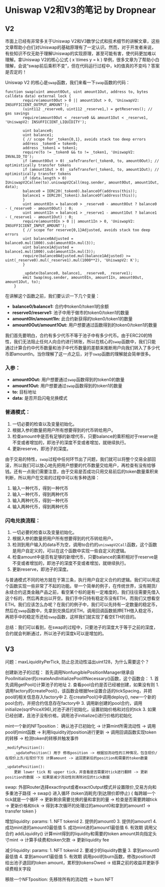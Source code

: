# Uniswap V2和V3的笔记 by Dropnear

## V2

市面上已经有非常多关于Uniswap V2和V3数学公式和技术细节的讲解文章，这些文章帮助小白们对Uniswap的基础原理有了一定认识。然而，对于开发者来说，有些知识不仅无助于理解Uniswap的实现原理，甚至可能有害，使代码更加难以理解。拿Uniswap V2的核心公式 \( x \times y = k \) 举例，很多文章为了帮助小白理解，会说“swap前后乘积不变”，但在代码运行过程中，k的值真的不变吗？答案是否定的！

Uniswap V2 的核心是`swap`函数，我们来看一下`swap`函数的代码：

```solidity
function swap(uint amount0Out, uint amount1Out, address to, bytes calldata data) external lock {
        require(amount0Out > 0 || amount1Out > 0, 'UniswapV2: INSUFFICIENT_OUTPUT_AMOUNT');
        (uint112 _reserve0, uint112 _reserve1,) = getReserves(); // gas savings
        require(amount0Out < _reserve0 && amount1Out < _reserve1, 'UniswapV2: INSUFFICIENT_LIQUIDITY');

        uint balance0;
        uint balance1;
        { // scope for _token{0,1}, avoids stack too deep errors
        address _token0 = token0;
        address _token1 = token1;
        require(to != _token0 && to != _token1, 'UniswapV2: INVALID_TO');
        if (amount0Out > 0) _safeTransfer(_token0, to, amount0Out); // optimistically transfer tokens
        if (amount1Out > 0) _safeTransfer(_token1, to, amount1Out); // optimistically transfer tokens
        if (data.length > 0) IUniswapV2Callee(to).uniswapV2Call(msg.sender, amount0Out, amount1Out, data);
        balance0 = IERC20(_token0).balanceOf(address(this));
        balance1 = IERC20(_token1).balanceOf(address(this));
        }
        uint amount0In = balance0 > _reserve0 - amount0Out ? balance0 - (_reserve0 - amount0Out) : 0;
        uint amount1In = balance1 > _reserve1 - amount1Out ? balance1 - (_reserve1 - amount1Out) : 0;
        require(amount0In > 0 || amount1In > 0, 'UniswapV2: INSUFFICIENT_INPUT_AMOUNT');
        { // scope for reserve{0,1}Adjusted, avoids stack too deep errors
        uint balance0Adjusted = balance0.mul(1000).sub(amount0In.mul(3));
        uint balance1Adjusted = balance1.mul(1000).sub(amount1In.mul(3));
        require(balance0Adjusted.mul(balance1Adjusted) >= uint(_reserve0).mul(_reserve1).mul(1000**2), 'UniswapV2: K');
        }

        _update(balance0, balance1, _reserve0, _reserve1);
        emit Swap(msg.sender, amount0In, amount1In, amount0Out, amount1Out, to);
    }
```

在讲解这个函数之前，我们要认识一下几个变量：
- **balance0/balance1:** 合约中token0/token1的余额
- **reserve0/reserve1:** 池子中用于做市的token0/token1的数量
- **amount0In/amount1In:** 此合约新获得的token0/token1的数量
- **amount0Out/amount1Out:** 用户想要通过函数得到的token0/token1的数量

我们首先要明白，合约有多少代币不等于池子中有多少代币。由于ERC20的特性，我们无法阻止任何人向合约进行转账，所以在核心的`swap`函数中，我们只能通过计算合约中代币数量和池子中代币数量的差额来推断用户向我们转入了多少代币即amountIn。当你理解了这一点之后，对于`swap`函数的理解就会简单很多。

### 入参：
- **amount0Out:** 用户想要通过`swap`函数得到的token0的数量
- **amount1Out:** 用户想要通过`swap`函数得到的token1的数量
- **to:** 目标地址
- **data:** 是否开启闪电兑换模式

### 普通模式：

1. 一切必要的检查以及变量初始化。
2. 根据入参的数量把用户所有想要得到的代币转给用户。
3. 检查amount中是否有足够的新增代币，只要balance的乘积相对于reserve是不变或者增加的，即池子的深度不变或者增加，就继续执行。
4. 更新reserve，即池子的深度。

由于交易的特性，`swap`过程中任何环节出了问题，我们就可以将整个交易全部回滚，所以我们可以放心地先把用户想要的代币数量交给用户，再检查有没有给够钱。还有一点我们需要注意，由于交易是否成功只用交易前后的token数量乘积来判断，所以用户在交易的过程中可以有多种选择：
1. 输入一种代币，得到一种代币
2. 输入一种代币，得到两种代币
3. 输入两种代币，得到一种代币
4. 输入两种代币，得到两种代币

### 闪电兑换流程：

1. 一切必要的检查以及变量初始化。
2. 根据入参的数量把用户所有想要得到的代币转给用户。
3. 检测到用户输入的data不为空，调用to合约的`uniswapV2Call`函数，这个函数是用户自定义的，可以在这个函数中实现一些自定义的逻辑。
4. 检查amount中是否有足够的新增代币，只要balance的乘积相对于reserve是不变或者增加的，即池子的深度不变或者增加，就继续执行。
5. 更新reserve，即池子的深度。

与普通模式不同的地方就在于第三条，执行用户自定义合约的逻辑。我们可以用这个函数实现一些非常了不起的功能。举一个简单的例子，在传统世界，没有期货/永续合约这类金融产品之前，看空某个标的是有一定难度的，我们往往需要先借入这个标的，然后再卖出以开空。我们手中只持有稳定币没有ETH，而我们又想看空ETH。我们应该怎么办呢？在我们的例子中，我们可以先持有一定数量的稳定币，然后在`swap`函数中，先拿到兑换后的ETH，调用回调函数抵押ETH借入稳定币，再把手中的稳定币还给`swap`函数，这样我们就实现了看空ETH的目的。

总结：我们可以看到，在swap的过程中，只要池子的深度大于等于之前的深度，合约就会判断通过，所以池子的深度k可以是增加的。



## V3
问题：maxLiquidityPerTick, 防止总流动性溢出uint128，为什么需要这个？

创建新池子的过程：
    首先调用NonfungiblePositionManager继承自PoolInitializer的createAndInitializePoolIfNecessary()函数，这个函数会：
       1. 首先调用getPool()计算池子的地址
       2. 查看pool合约是否已经被创建，如果没有则
          1. 调用factory的createPool()，该函数会根据fee设置合适的tickSpacing，并把pool的相关信息存入factory中
          2. 在createPool()中调用deploy(), new一个新的pool合约，并把合约信息存在factory中
          3. 调用新创建的pool合约，调用initialize(sqrtPriceX96),对池子进行初始化，设置初始价格和对应的tick
       3. 如果已经创建，且池子没有价格，调用池子initialize()进行价格的初始化

mint一个新的NFTposition：
    确认池子已初始化 -> 计算mint所需流动性 -> 调用pool的mint函数 -> 利用liquidity对position进行更新 -> 调用回调函数实现token的转移 -> 检测token的转移并触发事件

    _modifyPosition():
        _updatePosition() 用于 修改position -> 根据加流动性的三种情况，包含现价/在现价上方/在现价下方 计算amount -> 返回更新后的position和需要的token数量

    _updatePosition():
        更新 lower tick 和 upper tick，并查看是否需要对tick进行翻转 -> 更新position的数据 -> 如果是减少流动性则清除对应的tick数据

swap:
    外部Router选择exactInput或者exactOutput模式并设置限价,交易方向和多重池子路径 ->  swap() 进入循环 (token消耗完/到达限价即停止) {
        每跨越一个tick就是一个循环 -> 更新剩余需要兑换的量和拿到的量 -> 检查是否需要跨越tick -> 更新价格和tick -> 得到本次循环的处理过的amount0和拿到的amount1 -> transfer token
    }

增加liquidity:
    params:
        1. NFT tokenid
        2. 提供的amount0
        3. 提供的amount1
        4. 成功mint进的amount0最低值
        5. 成功mint进的amount1最低值
        6. 有效期
    调用父合约 addLiquidity() 计算mint得到的liquidity和需要的token amount并向指定头寸mint -> 计算手续费和token欠款 -> 更新liquidity fee

减少liquidity:
    params:
        1. NFT tokenid
        2. 要减少的liquidity数量
        3. 拿到amount0最低值
        4. 拿到amount1最低值
        5. 有效期
    调用pool的burn函数，修改position并给出池子退回的token amount，累积到tokensOwed -> 结算之前的收益并更新手续费相关字段


移除一个NFTposition:
    先移除所有的流动性 -> burn NFT 